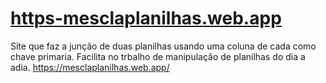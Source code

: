 # [https-mesclaplanilhas.web.app](https://mesclaplanilhas.web.app/)
Site que faz a junção de duas planilhas usando uma coluna de cada como chave primaria. Facilita no trbalho de manipulação de planilhas do dia a adia.
https://mesclaplanilhas.web.app/
